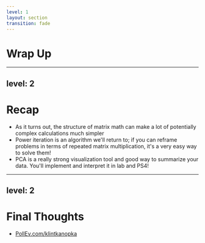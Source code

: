 ```yaml
---
level: 1
layout: section
transition: fade
---
```


# Wrap Up

---
level: 2
---

# Recap

- As it turns out, the structure of matrix math can make a lot of potentially complex calculations much simpler
- Power iteration is an algorithm we'll return to; if you can reframe problems in terms of repeated matrix multiplication, it's a very easy way to solve them!
- PCA is a really strong visualization tool and good way to summarize your data. You'll implement and interpret it in lab and PS4!



---
level: 2
---

# Final Thoughts

- [PollEv.com/klintkanopka](https://PollEv.com/klintkanopka)
